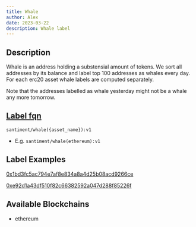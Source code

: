 ```yaml
---
title: Whale
author: Alex
date: 2023-03-22
description: Whale label
---
```


## Description

Whale is an address holding a substensial amount of tokens. We sort all addresses by its balance and label top 100 addresses as whales every day. For each erc20 asset whale labels are computed separately.

Note that the addresses labelled as whale yesterday might not be a whale any more tomorrow.

## [Label fqn](/label-fqn)

`santiment/whale({asset_name}):v1`

* E.g. `santiment/whale(ethereum):v1`

## Label Examples

[0x1bd3fc5ac794e7af8e834a8a4d25b08acd9266ce](https://etherscan.io/address/0x1bd3fc5ac794e7af8e834a8a4d25b08acd9266ce)

[0xe92d1a43df510f82c66382592a047d288f85226f](https://etherscan.io/address/0xe92d1a43df510f82c66382592a047d288f85226f)

## Available Blockchains

* ethereum
